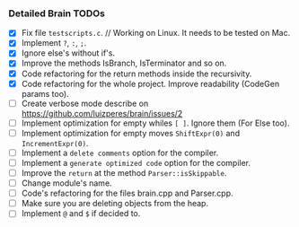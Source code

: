 ### Detailed Brain TODOs

- [x] Fix file ```testscripts.c```. // Working on Linux. It needs to be tested on Mac.
- [x] Implement ```?```, ```:```, ```;```.
- [x] Ignore else's without if's.
- [x] Improve the methods IsBranch, IsTerminator and so on.
- [x] Code refactoring for the return methods inside the recursivity.
- [x] Code refactoring for the whole project. Improve readability (CodeGen params too).
- [ ] Create verbose mode describe on https://github.com/luizperes/brain/issues/2
- [ ] Implement optimization for empty whiles ```[ ]```. Ignore them (For Else too).
- [ ] Implement optimization for empty moves ```ShiftExpr(0)``` and ```IncrementExpr(0)```.
- [ ] Implement a ```delete comments``` option for the compiler.
- [ ] Implement a ```generate optimized code``` option for the compiler.
- [ ] Improve the ```return``` at the method ```Parser::isSkippable```.
- [ ] Change module's name.
- [ ] Code's refactoring for the files brain.cpp and Parser.cpp.
- [ ] Make sure you are deleting objects from the heap.
- [ ] Implement ```@``` and ```$``` if decided to.
